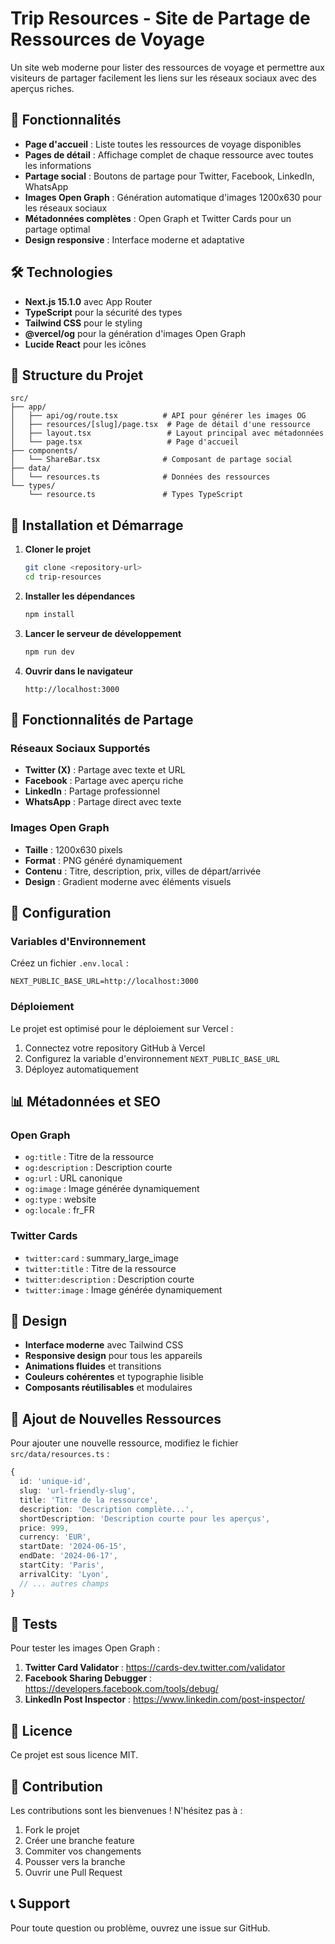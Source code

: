 # Trip Resources - Site de Partage de Ressources de Voyage

Un site web moderne pour lister des ressources de voyage et permettre aux visiteurs de partager facilement les liens sur les réseaux sociaux avec des aperçus riches.

## 🚀 Fonctionnalités

- **Page d'accueil** : Liste toutes les ressources de voyage disponibles
- **Pages de détail** : Affichage complet de chaque ressource avec toutes les informations
- **Partage social** : Boutons de partage pour Twitter, Facebook, LinkedIn, WhatsApp
- **Images Open Graph** : Génération automatique d'images 1200x630 pour les réseaux sociaux
- **Métadonnées complètes** : Open Graph et Twitter Cards pour un partage optimal
- **Design responsive** : Interface moderne et adaptative

## 🛠️ Technologies

- **Next.js 15.1.0** avec App Router
- **TypeScript** pour la sécurité des types
- **Tailwind CSS** pour le styling
- **@vercel/og** pour la génération d'images Open Graph
- **Lucide React** pour les icônes

## 📁 Structure du Projet

```
src/
├── app/
│   ├── api/og/route.tsx          # API pour générer les images OG
│   ├── resources/[slug]/page.tsx  # Page de détail d'une ressource
│   ├── layout.tsx                 # Layout principal avec métadonnées
│   └── page.tsx                   # Page d'accueil
├── components/
│   └── ShareBar.tsx              # Composant de partage social
├── data/
│   └── resources.ts              # Données des ressources
└── types/
    └── resource.ts               # Types TypeScript
```

## 🚀 Installation et Démarrage

1. **Cloner le projet**
   ```bash
   git clone <repository-url>
   cd trip-resources
   ```

2. **Installer les dépendances**
   ```bash
   npm install
   ```

3. **Lancer le serveur de développement**
   ```bash
   npm run dev
   ```

4. **Ouvrir dans le navigateur**
   ```
   http://localhost:3000
   ```

## 📱 Fonctionnalités de Partage

### Réseaux Sociaux Supportés
- **Twitter (X)** : Partage avec texte et URL
- **Facebook** : Partage avec aperçu riche
- **LinkedIn** : Partage professionnel
- **WhatsApp** : Partage direct avec texte

### Images Open Graph
- **Taille** : 1200x630 pixels
- **Format** : PNG généré dynamiquement
- **Contenu** : Titre, description, prix, villes de départ/arrivée
- **Design** : Gradient moderne avec éléments visuels

## 🔧 Configuration

### Variables d'Environnement

Créez un fichier `.env.local` :

```env
NEXT_PUBLIC_BASE_URL=http://localhost:3000
```

### Déploiement

Le projet est optimisé pour le déploiement sur Vercel :

1. Connectez votre repository GitHub à Vercel
2. Configurez la variable d'environnement `NEXT_PUBLIC_BASE_URL`
3. Déployez automatiquement

## 📊 Métadonnées et SEO

### Open Graph
- `og:title` : Titre de la ressource
- `og:description` : Description courte
- `og:url` : URL canonique
- `og:image` : Image générée dynamiquement
- `og:type` : website
- `og:locale` : fr_FR

### Twitter Cards
- `twitter:card` : summary_large_image
- `twitter:title` : Titre de la ressource
- `twitter:description` : Description courte
- `twitter:image` : Image générée dynamiquement

## 🎨 Design

- **Interface moderne** avec Tailwind CSS
- **Responsive design** pour tous les appareils
- **Animations fluides** et transitions
- **Couleurs cohérentes** et typographie lisible
- **Composants réutilisables** et modulaires

## 📝 Ajout de Nouvelles Ressources

Pour ajouter une nouvelle ressource, modifiez le fichier `src/data/resources.ts` :

```typescript
{
  id: 'unique-id',
  slug: 'url-friendly-slug',
  title: 'Titre de la ressource',
  description: 'Description complète...',
  shortDescription: 'Description courte pour les aperçus',
  price: 999,
  currency: 'EUR',
  startDate: '2024-06-15',
  endDate: '2024-06-17',
  startCity: 'Paris',
  arrivalCity: 'Lyon',
  // ... autres champs
}
```

## 🧪 Tests

Pour tester les images Open Graph :

1. **Twitter Card Validator** : https://cards-dev.twitter.com/validator
2. **Facebook Sharing Debugger** : https://developers.facebook.com/tools/debug/
3. **LinkedIn Post Inspector** : https://www.linkedin.com/post-inspector/

## 📄 Licence

Ce projet est sous licence MIT.

## 🤝 Contribution

Les contributions sont les bienvenues ! N'hésitez pas à :

1. Fork le projet
2. Créer une branche feature
3. Commiter vos changements
4. Pousser vers la branche
5. Ouvrir une Pull Request

## 📞 Support

Pour toute question ou problème, ouvrez une issue sur GitHub.
